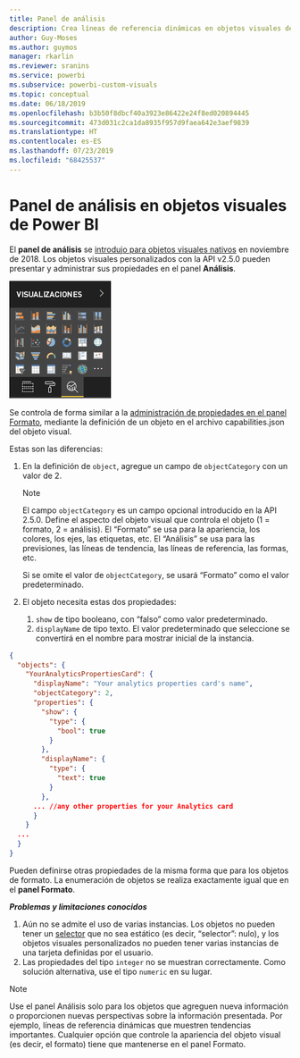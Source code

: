 ```yaml
---
title: Panel de análisis
description: Crea líneas de referencia dinámicas en objetos visuales de Power BI
author: Guy-Moses
ms.author: guymos
manager: rkarlin
ms.reviewer: sranins
ms.service: powerbi
ms.subservice: powerbi-custom-visuals
ms.topic: conceptual
ms.date: 06/18/2019
ms.openlocfilehash: b3b50f8dbcf40a3923e86422e24f8ed020894445
ms.sourcegitcommit: 473d031c2ca1da8935f957d9faea642e3aef9839
ms.translationtype: HT
ms.contentlocale: es-ES
ms.lasthandoff: 07/23/2019
ms.locfileid: "68425537"
---
```

# <a name="analytics-pane-in-power-bi-visuals"></a>Panel de análisis en objetos visuales de Power BI

El **panel de análisis** se [introdujo para objetos visuales nativos](https://docs.microsoft.com/power-bi/desktop-analytics-pane) en noviembre de 2018.
Los objetos visuales personalizados con la API v2.5.0 pueden presentar y administrar sus propiedades en el panel **Análisis**.

![Panel de análisis](./media/visualization-pane-analytics-tab.png)

Se controla de forma similar a la [administración de propiedades en el panel Formato](https://docs.microsoft.com/power-bi/developer/custom-visual-develop-tutorial-format-options), mediante la definición de un objeto en el archivo capabilities.json del objeto visual. 

Estas son las diferencias:

1. En la definición de `object`, agregue un campo de `objectCategory` con un valor de 2.

    > [!NOTE]
    > El campo `objectCategory` es un campo opcional introducido en la API 2.5.0. Define el aspecto del objeto visual que controla el objeto (1 = formato, 2 = análisis). El “Formato” se usa para la apariencia, los colores, los ejes, las etiquetas, etc. El “Análisis” se usa para las previsiones, las líneas de tendencia, las líneas de referencia, las formas, etc.
    >
    > Si se omite el valor de `objectCategory`, se usará “Formato” como el valor predeterminado.

2. El objeto necesita estas dos propiedades:
    1. `show` de tipo booleano, con “falso” como valor predeterminado.
    2. `displayName` de tipo texto. El valor predeterminado que seleccione se convertirá en el nombre para mostrar inicial de la instancia.

```json
{
  "objects": {
    "YourAnalyticsPropertiesCard": {
      "displayName": "Your analytics properties card's name",
      "objectCategory": 2,
      "properties": {
        "show": {
          "type": {
            "bool": true
          }
        },
        "displayName": {
          "type": {
            "text": true
          }
        },
      ... //any other properties for your Analytics card
      }
    }
  ...
  }
}
```

Pueden definirse otras propiedades de la misma forma que para los objetos de formato. La enumeración de objetos se realiza exactamente igual que en el **panel Formato**.

***Problemas y limitaciones conocidos***

  1. Aún no se admite el uso de varias instancias. Los objetos no pueden tener un [selector](https://microsoft.github.io/PowerBI-visuals/docs/concepts/objects-and-properties/#selector) que no sea estático (es decir, “selector”: nulo), y los objetos visuales personalizados no pueden tener varias instancias de una tarjeta definidas por el usuario.
  2. Las propiedades del tipo `integer` no se muestran correctamente. Como solución alternativa, use el tipo `numeric` en su lugar.

> [!NOTE]
> Use el panel Análisis solo para los objetos que agreguen nueva información o proporcionen nuevas perspectivas sobre la información presentada. Por ejemplo, líneas de referencia dinámicas que muestren tendencias importantes.
> Cualquier opción que controle la apariencia del objeto visual (es decir, el formato) tiene que mantenerse en el panel Formato.
